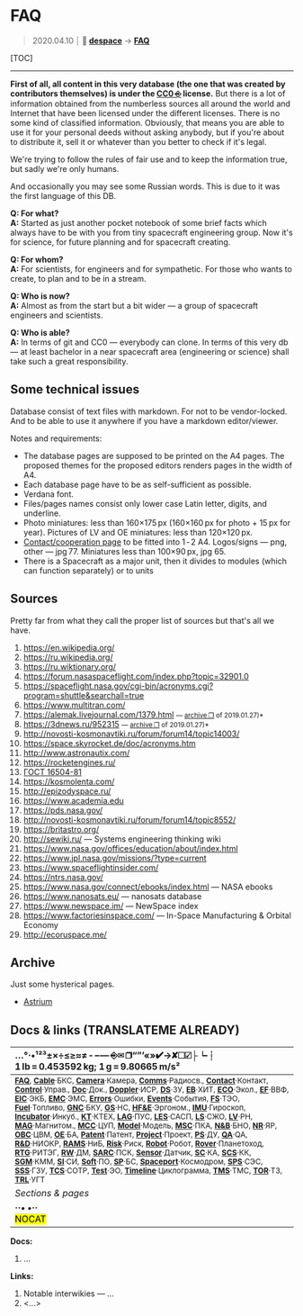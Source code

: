 # FAQ
> 2020.04.10 ┊ **🚀 [despace](index.md)** → **[FAQ](faq.md)**

[TOC]

---

**First of all, all content in this very database (the one that was created by contributors themselves) is under the [CC0 ⎆](https://creativecommons.org/choose/zero/) license.** But there is a lot of information obtained from the numberless sources all around the world and Internet that have been licensed under the different licenses. There is no some kind of classified information. Obviously, that means you are able to use it for your personal deeds without asking anybody, but if you're about to distribute it, sell it or whatever than you better to check if it's legal.

We're trying to follow the rules of fair use and to keep the information true, but sadly we're only humans.

And occasionally you may see some Russian words. This is due to it was the first language of this DB.

**Q: For what?**  
**A:** Started as just another pocket notebook of some brief facts which always have to be with you from tiny spacecraft engineering group. Now it's for science, for future planning and for spacecraft creating.

**Q: For whom?**  
**A:** For scientists, for engineers and for sympathetic. For those who wants to create, to plan and to be in a stream.

**Q: Who is now?**  
**A:** Almost as from the start but a bit wider — a group of spacecraft engineers and scientists.

**Q: Who is able?**  
**A:** In terms of git and CC0 — everybody can clone. In terms of this very db — at least bachelor in a near spacecraft area (engineering or science) shall take such a great responsibility.



## Some technical issues
Database consist of text files with markdown. For not to be vendor-locked. And to be able to use it anywhere if you have a markdown editor/viewer.

Notes and requirements:

   - The database pages are supposed to be printed on the A4 pages. The proposed themes for the proposed editors renders pages in the width of A4.
   - Each database page have to be as self-sufficient as possible.
   - Verdana font.
   - Files/pages names consist only lower case Latin letter, digits, and underline.
   - Photo miniatures: less than 160×175 px (160×160 px for photo + 15 px for year). Pictures of LV and OE miniatures: less than 120×120 px.
   - [Contact/cooperation page](contact.md) to be fitted into 1 ‑ 2 A4. Logos/signs — png, other — jpg 77. Miniatures less than 100×90 px, jpg 65.
   - There is a Spacecraft as a major unit, then it divides to modules (which can function separately) or to units



## Sources
Pretty far from what they call the proper list of sources but that's all we have.

   1. <https://en.wikipedia.org/>
   1. <https://ru.wikipedia.org/>
   1. <https://ru.wiktionary.org/>
   1. <https://forum.nasaspaceflight.com/index.php?topic=32901.0>
   1. <https://spaceflight.nasa.gov/cgi-bin/acronyms.cgi?program=shuttle&searchall=true>
   1. <https://www.multitran.com/>
   1. <https://alemak.livejournal.com/1379.html> <small>— [archive ❐](f/archive/20140213_1.pdf) of 2019.01.27)*</small>
   1. <https://3dnews.ru/952315> <small>— [archive ❐](f/archive/20170524_1.pdf) of 2019.01.27)*</small>
   1. <http://novosti-kosmonavtiki.ru/forum/forum14/topic14003/>
   1. <https://space.skyrocket.de/doc/acronyms.htm>
   1. <http://www.astronautix.com/>
   1. <https://rocketengines.ru/>
   1. [ГОСТ 16504-81](гост_16504.md)
   1. <https://kosmolenta.com/>
   1. <http://epizodyspace.ru/>
   1. <https://www.academia.edu>
   1. <https://pds.nasa.gov/>
   1. <http://novosti-kosmonavtiki.ru/forum/forum14/topic8552/>
   1. <https://britastro.org/>
   1. <http://sewiki.ru/> — Systems engineering thinking wiki
   1. <https://www.nasa.gov/offices/education/about/index.html>
   1. <https://www.jpl.nasa.gov/missions/?type=current>
   1. <https://www.spaceflightinsider.com/>
   1. <https://ntrs.nasa.gov/>
   1. <https://www.nasa.gov/connect/ebooks/index.html> — NASA ebooks
   1. <https://www.nanosats.eu/> — nanosats database
   1. <https://www.newspace.im/> — NewSpace index
   1. <https://www.factoriesinspace.com/> — In-Space Manufacturing & Orbital Economy
   1. <http://ecoruspace.me/>



## Archive
Just some hysterical pages.

   - [Astrium](03_astrium.md)



<p style="page-break-after:always"> </p>

## Docs & links (TRANSLATEME ALREADY)
|…°·•¹²³±×÷≤≥≈≠ ‑ −— ⎆✉ ❐“”’«»✔→✘☐☑├┕┆ 1 lb = 0.453592 kg; 1 g = 9.80665 m/s²|
|:--|
|<small>**[FAQ](faq.md)**, **[Cable](cable.md)**·БКС, **[Camera](camera.md)**·Камера, **[Comms](comms.md)**·Радиосв., **[Contact](contact.md)**·Контакт, **[Control](control.md)**·Управ., **[Doc](doc.md)**·Док., **[Doppler](doppler.md)**·ИСР, **[DS](ds.md)**·ЗУ, **[EB](eb.md)**·ХИТ, **[ECO](ecology.md)**·Экол., **[EF](ef.md)**·ВВФ, **[ElC](elc.md)**·ЭКБ, **[EMC](emc.md)**·ЭМС, **[Errors](error.md)**·Ошибки, **[Events](event.md)**·События, **[FS](fs.md)**·ТЭО, **[Fuel](fuel.md)**·Топливо, **[GNC](gnc.md)**·БКУ, **[GS](scs.md)**·НС, **[HF&E](hfe.md)**·Эргоном., **[IMU](imu.md)**·Гироскоп, **[Incubator](incubator.md)**·Инкуб., **[KT](kt.md)**·КТЕХ, **[LAG](lag.md)**·ПУC, **[LES](les.md)**·САСП, **[LS](ls.md)**·СЖО, **[LV](lv.md)**·РН, **[MAG](mag.md)**·Магнитом., **[MCC](mcc.md)**·ЦУП, **[Model](model.md)**·Модель, **[MSC](sc.md)**·ПКА, **[N&B](nnb.md)**·БНО, **[NR](nr.md)**·ЯР, **[OBC](obc.md)**·ЦВМ, **[OE](oe.md)**·БА, **[Patent](патент.md)**·Патент, **[Project](project.md)**·Проект, **[PS](ps.md)**·ДУ, **[QA](quality.md)**·QA, **[R&D](rnd.md)**·НИОКР, **[RAMS](rams.md)**·НиБ, **[Risk](risk.md)**·Риск, **[Robot](robotics.md)**·Робот, **[Rover](rover.md)**·Планетоход, **[RTG](rtg.md)**·РИТЭГ, **[RW](rw.md)**·ДМ, **[SARC](sarc.md)**·ПСК, **[Sensor](sensor.md)**·Датчик, **[SC](sc.md)**·КА, **[SCS](scs.md)**·КК, **[SGM](sgm.md)**·КММ, **[SI](si.md)**·СИ, **[Soft](soft.md)**·ПО, **[SP](sp.md)**·БС, **[Spaceport](spaceport.md)**·Космодром, **[SPS](sps.md)**·СЭС, **[SSS](sss.md)**·ГЗУ, **[TCS](tcs.md)**·СОТР, **[Test](test.md)**·ЭО, **[Timeline](timeline.md)**·Циклограмма, **[TMS](tms.md)**·ТМС, **[TOR](tor.md)**·ТЗ, **[TRL](trl.md)**·УГТ</small>|
|*Sections & pages*|
|**··• [](.md) •··**<br> <mark>NOCAT</mark> |

**Docs:**

   1. …

**Links:**

   1. Notable interwikies — …
   1. <…>
